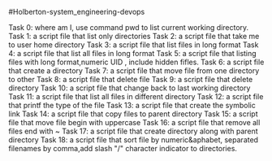 
#Holberton-system_engineering-devops

Task 0: where am I, use command pwd to list current working directory.
Task 1: a script file that list only directories
Task 2: a script file that take me to user home directory
Task 3: a script file that list files in long format
Task 4: a script file that  list all files in long format
Task 5: a script file that listing files with long format,numeric UID , include hidden fifles.
Task 6: a script file that create a directory
Task 7: a script file that move file from one directory to other
Task 8: a script file that delete file
Task 9: a script file that delete directory
Task 10: a script file that change back to last working directory
Task 11: a script file that list all files in different directory
Task 12: a script file that printf the type of the file
Task 13: a script file that create the symbolic link
Task 14: a script file that copy files to parent directory
Task 15: a script file that move file begin with uppercase
Task 16: a script file that remove all files end with ~
Task 17: a script file that create directory along with parent directory
Task 18: a script file that sort file by numeric&aphabet, separated filenames by comma,add slash "/" character indicator to directories.